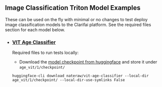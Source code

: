 ## Image Classification Triton Model Examples

These can be used on the fly with minimal or no changes to test deploy image classification models to the Clarifai platform. See the required files section for each model below.

* ### [VIT Age Classifier](./age_vit/)

	Required files to run tests locally:

	* Download the [model checkpoint from huggingface](https://huggingface.co/nateraw/vit-age-classifier/tree/main) and store it under `age_vit/1/checkpoint/`
	```
	huggingface-cli download nateraw/vit-age-classifier --local-dir age_vit/1/checkpoint/ --local-dir-use-symlinks False
	```
